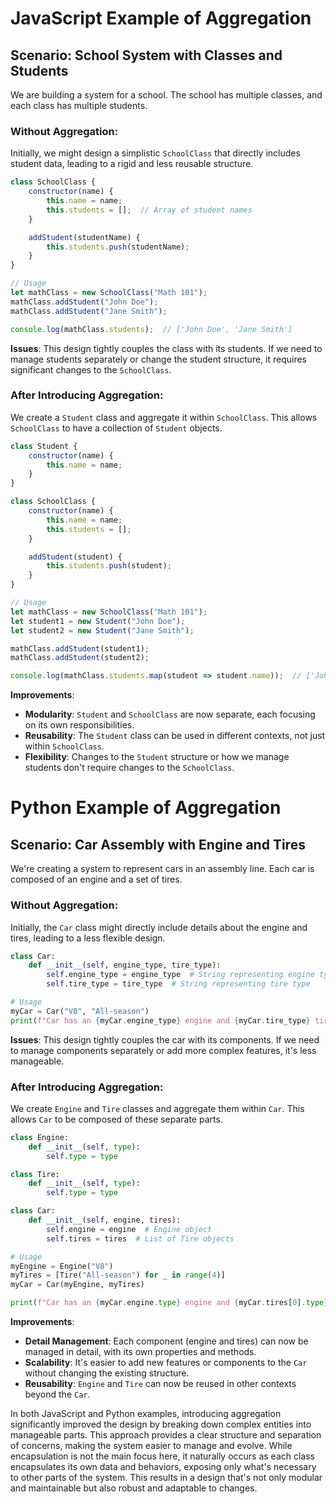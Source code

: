 # JavaScript Example of Aggregation

## Scenario: School System with Classes and Students

We are building a system for a school. The school has multiple classes, and each class has multiple students. 

### Without Aggregation:

Initially, we might design a simplistic `SchoolClass` that directly includes student data, leading to a rigid and less reusable structure.

```javascript
class SchoolClass {
    constructor(name) {
        this.name = name;
        this.students = [];  // Array of student names
    }

    addStudent(studentName) {
        this.students.push(studentName);
    }
}

// Usage
let mathClass = new SchoolClass("Math 101");
mathClass.addStudent("John Doe");
mathClass.addStudent("Jane Smith");

console.log(mathClass.students);  // ['John Doe', 'Jane Smith']
```

**Issues**: This design tightly couples the class with its students. If we need to manage students separately or change the student structure, it requires significant changes to the `SchoolClass`.

### After Introducing Aggregation:

We create a `Student` class and aggregate it within `SchoolClass`. This allows `SchoolClass` to have a collection of `Student` objects.

```javascript
class Student {
    constructor(name) {
        this.name = name;
    }
}

class SchoolClass {
    constructor(name) {
        this.name = name;
        this.students = [];
    }

    addStudent(student) {
        this.students.push(student);
    }
}

// Usage
let mathClass = new SchoolClass("Math 101");
let student1 = new Student("John Doe");
let student2 = new Student("Jane Smith");

mathClass.addStudent(student1);
mathClass.addStudent(student2);

console.log(mathClass.students.map(student => student.name));  // ['John Doe', 'Jane Smith']
```

**Improvements**: 
- **Modularity**: `Student` and `SchoolClass` are now separate, each focusing on its own responsibilities.
- **Reusability**: The `Student` class can be used in different contexts, not just within `SchoolClass`.
- **Flexibility**: Changes to the `Student` structure or how we manage students don't require changes to the `SchoolClass`.

# Python Example of Aggregation

## Scenario: Car Assembly with Engine and Tires

We're creating a system to represent cars in an assembly line. Each car is composed of an engine and a set of tires.

### Without Aggregation:

Initially, the `Car` class might directly include details about the engine and tires, leading to a less flexible design.

```python
class Car:
    def __init__(self, engine_type, tire_type):
        self.engine_type = engine_type  # String representing engine type
        self.tire_type = tire_type  # String representing tire type

# Usage
myCar = Car("V8", "All-season")
print(f"Car has an {myCar.engine_type} engine and {myCar.tire_type} tires.")
```

**Issues**: This design tightly couples the car with its components. If we need to manage components separately or add more complex features, it's less manageable.

### After Introducing Aggregation:

We create `Engine` and `Tire` classes and aggregate them within `Car`. This allows `Car` to be composed of these separate parts.

```python
class Engine:
    def __init__(self, type):
        self.type = type

class Tire:
    def __init__(self, type):
        self.type = type

class Car:
    def __init__(self, engine, tires):
        self.engine = engine  # Engine object
        self.tires = tires  # List of Tire objects

# Usage
myEngine = Engine("V8")
myTires = [Tire("All-season") for _ in range(4)]
myCar = Car(myEngine, myTires)

print(f"Car has an {myCar.engine.type} engine and {myCar.tires[0].type} tires.")
```

**Improvements**: 
- **Detail Management**: Each component (engine and tires) can now be managed in detail, with its own properties and methods.
- **Scalability**: It's easier to add new features or components to the `Car` without changing the existing structure.
- **Reusability**: `Engine` and `Tire` can now be reused in other contexts beyond the `Car`.

In both JavaScript and Python examples, introducing aggregation significantly improved the design by breaking down complex entities into manageable parts. This approach provides a clear structure and separation of concerns, making the system easier to manage and evolve. While encapsulation is not the main focus here, it naturally occurs as each class encapsulates its own data and behaviors, exposing only what's necessary to other parts of the system. This results in a design that's not only modular and maintainable but also robust and adaptable to changes.